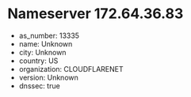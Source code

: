 # Nameserver 172.64.36.83

* as_number: 13335
* name: Unknown
* city: Unknown
* country: US
* organization: CLOUDFLARENET
* version: Unknown
* dnssec: true
